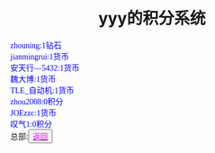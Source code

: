 <html>
<head>
	<title>xitong</title>
	    <style type="text/css">
		<!--
			.blue{color:#0000FF}
			.purple{color: #FF00FF}
			.宋体{font-family:"宋体"}
		-->
        </style>
</head>
<body>
		<h1><center>yyy的积分系统</center></h1>
		<div class="宋体 blue">
			zhouning:1钻石<br>
			jianmingrui:1货币<br>
			安天行—5432:1货币<br>
			魏大博:1货币<br>
			TLE_自动机:1货币<br>
			zhou2008:0积分<br>
			JOEzzc:1货币<br>
			叹气1:0积分
		</div>
		<div>总部:<button title="back"><a href="https://zhouningyuan1234.github.io/yyytuandui/"><span class="purple">返回</span></a></button></div>
</body>
</html>
